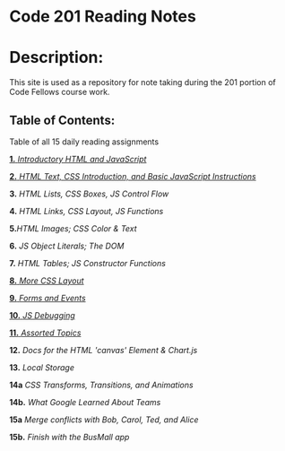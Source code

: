 # Code 201 Reading Notes



# Description:
This site is used as a repository for note taking during the 201 portion of Code Fellows course work.

## Table of Contents:
Table of all 15 daily reading assignments

[**1.** _Introductory HTML and JavaScript_](/Class-01.md)

[**2.** _HTML Text, CSS Introduction, and Basic JavaScript Instructions_ ](/Class-02.md)

**3.** _HTML Lists, CSS Boxes, JS Control Flow_

**4.** _HTML Links, CSS Layout, JS Functions_

**5.**_HTML Images; CSS Color & Text_

**6.** _JS Object Literals; The DOM_

**7.** _HTML Tables; JS Constructor Functions_

[**8.** _More CSS Layout_](/Class-08.md)

[**9.** _Forms and Events_](/Class-09.md)

[**10.** _JS Debugging_](/Class-10.md)

[**11.** _Assorted Topics_](/Class-11.md)

**12.** _Docs for the HTML 'canvas' Element & Chart.js_

**13.** _Local Storage_

**14a** _CSS Transforms, Transitions, and Animations_

**14b.** _What Google Learned About Teams_

**15a** _Merge conflicts with Bob, Carol, Ted, and Alice_

**15b.** _Finish with the BusMall app_

